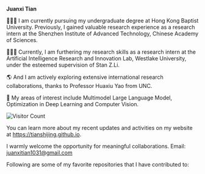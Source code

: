 **Juanxi Tian**

🙋🏻‍♂️ I am currently pursuing my undergraduate degree at Hong Kong Baptist University. Previously, I gained valuable research experience as a research intern at the Shenzhen Institute of Advanced Technology, Chinese Academy of Sciences. 

🧑🏻‍💻 Currently, I am furthering my research skills as a research intern at the Artificial Intelligence Research and Innovation Lab, Westlake University, under the esteemed supervision of Stan Z.Li.

🌎 And I am actively exploring extensive international research collaborations, thanks to Professor Huaxiu Yao from UNC.

🧠 My areas of interest include Multimodel Large Language Model, Optimization in Deep Learning and Computer Vision.

![Visitor Count](https://profile-counter.glitch.me/tianshijing/count.svg)

You can learn more about my recent updates and activities on my website at https://tianshijing.github.io.

I warmly welcome the opportunity for meaningful collaborations. Email: juanxitian1031@gmail.com

Following are some of my favorite repositories that I have contributed to:


